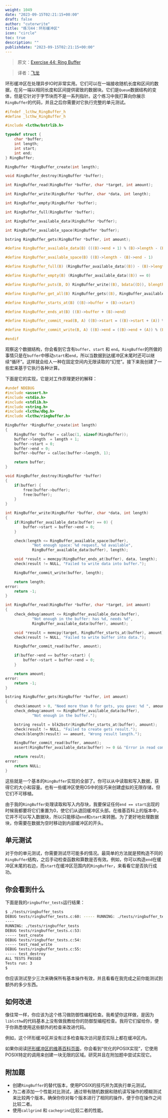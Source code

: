 ```yaml
---
weight: 1049
date: "2023-09-15T02:21:15+00:00"
draft: false
author: "cuterwrite"
title: "练习44：环形缓冲区"
icon: "circle"
toc: true
description: ""
publishdate: "2023-09-15T02:21:15+00:00"
---
```




> 原文：[Exercise 44: Ring Buffer](http://c.learncodethehardway.org/book/ex44.html)

> 译者：[飞龙](https://github.com/wizardforcel)

环形缓冲区在处理异步IO时非常实用。它们可以在一端接收随机长度和区间的数据，在另一端以相同长度和区间提供密致的数据块。它们是`Queue`数据结构的变体，但是它针对于字节块而不是一系列指针。这个练习中我打算向你展示`RingBuffer`的代码，并且之后你需要对它执行完整的单元测试。

```c
#ifndef _lcthw_RingBuffer_h
#define _lcthw_RingBuffer_h

#include <lcthw/bstrlib.h>

typedef struct {
    char *buffer;
    int length;
    int start;
    int end;
} RingBuffer;

RingBuffer *RingBuffer_create(int length);

void RingBuffer_destroy(RingBuffer *buffer);

int RingBuffer_read(RingBuffer *buffer, char *target, int amount);

int RingBuffer_write(RingBuffer *buffer, char *data, int length);

int RingBuffer_empty(RingBuffer *buffer);

int RingBuffer_full(RingBuffer *buffer);

int RingBuffer_available_data(RingBuffer *buffer);

int RingBuffer_available_space(RingBuffer *buffer);

bstring RingBuffer_gets(RingBuffer *buffer, int amount);

#define RingBuffer_available_data(B) (((B)->end + 1) % (B)->length - (B)->start - 1)

#define RingBuffer_available_space(B) ((B)->length - (B)->end - 1)

#define RingBuffer_full(B) (RingBuffer_available_data((B)) - (B)->length == 0)

#define RingBuffer_empty(B) (RingBuffer_available_data((B)) == 0)

#define RingBuffer_puts(B, D) RingBuffer_write((B), bdata((D)), blength((D)))

#define RingBuffer_get_all(B) RingBuffer_gets((B), RingBuffer_available_data((B)))

#define RingBuffer_starts_at(B) ((B)->buffer + (B)->start)

#define RingBuffer_ends_at(B) ((B)->buffer + (B)->end)

#define RingBuffer_commit_read(B, A) ((B)->start = ((B)->start + (A)) % (B)->length)

#define RingBuffer_commit_write(B, A) ((B)->end = ((B)->end + (A)) % (B)->length)

#endif
```

观察这个数据结构，你会看到它含有`buffer`、`start` 和 `end`。`RingBuffer`的所做的事情只是在`buffer`中移动`start`和`end`，所以当数据到达缓冲区末尾时还可以继续“循环”。这样就会给人一种在固定空间内无限读取的“幻觉”。接下来我创建了一些宏来基于它执行各种计算。

下面是它的实现，它是对工作原理更好的解释：

```c
#undef NDEBUG
#include <assert.h>
#include <stdio.h>
#include <stdlib.h>
#include <string.h>
#include <lcthw/dbg.h>
#include <lcthw/ringbuffer.h>

RingBuffer *RingBuffer_create(int length)
{
    RingBuffer *buffer = calloc(1, sizeof(RingBuffer));
    buffer->length  = length + 1;
    buffer->start = 0;
    buffer->end = 0;
    buffer->buffer = calloc(buffer->length, 1);

    return buffer;
}

void RingBuffer_destroy(RingBuffer *buffer)
{
    if(buffer) {
        free(buffer->buffer);
        free(buffer);
    }
}

int RingBuffer_write(RingBuffer *buffer, char *data, int length)
{
    if(RingBuffer_available_data(buffer) == 0) {
        buffer->start = buffer->end = 0;
    }

    check(length <= RingBuffer_available_space(buffer),
            "Not enough space: %d request, %d available",
            RingBuffer_available_data(buffer), length);

    void *result = memcpy(RingBuffer_ends_at(buffer), data, length);
    check(result != NULL, "Failed to write data into buffer.");

    RingBuffer_commit_write(buffer, length);

    return length;
error:
    return -1;
}

int RingBuffer_read(RingBuffer *buffer, char *target, int amount)
{
    check_debug(amount <= RingBuffer_available_data(buffer),
            "Not enough in the buffer: has %d, needs %d",
            RingBuffer_available_data(buffer), amount);

    void *result = memcpy(target, RingBuffer_starts_at(buffer), amount);
    check(result != NULL, "Failed to write buffer into data.");

    RingBuffer_commit_read(buffer, amount);

    if(buffer->end == buffer->start) {
        buffer->start = buffer->end = 0;
    }

    return amount;
error:
    return -1;
}

bstring RingBuffer_gets(RingBuffer *buffer, int amount)
{
    check(amount > 0, "Need more than 0 for gets, you gave: %d ", amount);
    check_debug(amount <= RingBuffer_available_data(buffer),
            "Not enough in the buffer.");

    bstring result = blk2bstr(RingBuffer_starts_at(buffer), amount);
    check(result != NULL, "Failed to create gets result.");
    check(blength(result) == amount, "Wrong result length.");

    RingBuffer_commit_read(buffer, amount);
    assert(RingBuffer_available_data(buffer) >= 0 && "Error in read commit.");

    return result;
error:
    return NULL;
}
```

这些就是一个基本的`RingBuffer`实现的全部了。你可以从中读取和写入数据，获得它的大小和容量。也有一些缓冲区使用OS中的技巧来创建虚拟的无限存储，但它们不可移植。

由于我的`RingBuffer`处理读取和写入内存块，我要保证任何`end == start`出现的时候我都要将它们重置为0，使它们从退回缓冲区头部。在维基百科上的版本中，它并不可以写入数据块，所以只能移动`end`和`start`来转圈。为了更好地处理数据块，你需要在数据为空时移动到内部缓冲区的开头。

## 单元测试

对于你的单元测试，你需要测试尽可能多的情况。最简单的方法就是预构造不同的`RingBuffer`结构，之后手动检查函数和算数是否有效。例如，你可以构造`end`在缓冲区末尾的右边，而`start`在缓冲区范围内的`RingBuffer`，来看看它是否执行成功。

## 你会看到什么

下面是我的`ringbuffer_tests`运行结果：

```sh
$ ./tests/ringbuffer_tests
DEBUG tests/ringbuffer_tests.c:60: ----- RUNNING: ./tests/ringbuffer_tests
----
RUNNING: ./tests/ringbuffer_tests
DEBUG tests/ringbuffer_tests.c:53:
----- test_create
DEBUG tests/ringbuffer_tests.c:54:
----- test_read_write
DEBUG tests/ringbuffer_tests.c:55:
----- test_destroy
ALL TESTS PASSED
Tests run: 3
$
```

你应该测试至少三次来确保所有基本操作有效，并且看看在我完成之前你能测试到额外的多少东西。

## 如何改进

像往常一样，你应该为这个练习做防御性编程检查。我希望你这样做，是因为` liblcthw`的代码基本上没有做我教给你的防御型编程检查。我将它们留给你，便于你熟悉使用这些额外的检查来改进代码。

例如，这个环形缓冲区并没有过多检查每次访问是否实际上都在缓冲区内。

如果你阅读[环形缓冲区的维基百科页面](http://en.wikipedia.org/wiki/Ring_buffer)，你会看到“优化的POSIX实现”，它使用POSIX特定的调用来创建一块无限的区域。研究并且在附加题中尝试实现它。

## 附加题

+ 创建`RingBuffer`的替代版本，使用POSIX的技巧并为其执行单元测试。
+ 为二者添加一个性能对比测试，通过带有随机数据和随机读写操作的模糊测试来比较两个版本。确保你你对每个版本进行了相同的操作，便于你在操作之间比较二者。
+ 使用`callgrind` 和 `cachegrind`比较二者的性能。
